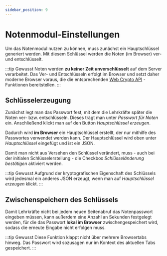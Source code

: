 ```yaml
---
sidebar_position: 9
---
```


# Notenmodul-Einstellungen

Um das Notenmodul nutzen zu können, muss zunächst ein Hauptschlüssel generiert werden. Mit diesem Schlüssel werden
die Noten (im Browser) ver- und entschlüsselt. 

:::tip Gewusst
Noten werden **zu keiner Zeit unverschlüsselt** auf dem Server verarbeitet. Das Ver- und Entschlüsseln erfolgt im
Browser und setzt daher moderne Browser voraus, die die entsprechenden [Web Crypto API](https://developer.mozilla.org/en-US/docs/Web/API/Web_Crypto_API)
-Funktionen bereitstellen.
:::

## Schlüsselerzeugung

Zunächst legt man das Passwort fest, mit dem die Lehrkräfte später die Noten ver- bzw. entschlüsseln. Dieses trägt man
unter *Passwort für Noten* ein. Anschließend klickt man auf den Button *Hauptschlüssel erzeugen*. 

Dadurch wird **im Browser** ein Hauptschlüssel erstellt, der nur mithilfe des Passwortes verwendet werden kann. Der
Hauptschlüssel wird oben unter *Hauptschlüssel* eingefügt und ist ein JSON. 

Damit man nicht aus Versehen den Schlüssel verändert, muss - auch bei der initialen Schlüsselerstellung - die Checkbox
*Schlüsseländerung bestätigen* aktiviert werden.

:::tip Gewusst
Aufgrund der kryptografischen Eigenschaft des Schlüssels wird jedesmal ein anderes JSON erzeugt, wenn man auf *Hauptschlüssel
erzeugen* klickt.
:::

## Zwischenspeichern des Schlüssels

Damit Lehrkräfte nicht bei jedem neuen Seitenabruf das Notenpasswort eingeben müssen, kann außerdem eine Anzahl an Sekunden
festgelegt werden, für die das Passwort **lokal im Browser** zwischengespeichert wird, sodass die erneute Eingabe nicht
erfolgen muss.

:::tip Gewusst
Diese Funktion klappt nicht über mehrere Browsertabs hinweg. Das Passwort wird sozusagen nur im Kontext des aktuellen
Tabs gespeichert.
:::